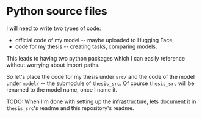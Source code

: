 # Python source files

I will need to write two types of code:

- official code of my model -- maybe uploaded to Hugging Face,
- code for my thesis -- creating tasks, comparing models.

This leads to having two python packages which I can easily reference without
worrying about import paths.

So let's place the code for my thesis under `src/` and the code of the model
under `model/` -- the submodule of `thesis_src`. Of course `thesis_src` will be
renamed to the model name, once I name it.

TODO: When I'm done with setting up the infrastructure, lets document it in
`thesis_src`'s readme and this repository's readme.
